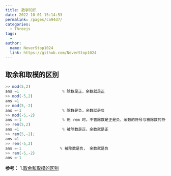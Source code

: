 ```yaml
---
title: 数学知识
date: 2022-10-01 15:14:53
permalink: /pages/ca94d7/
categories:
  - Threejs
tags:
  - 
author: 
  name: NeverStop1024
  link: https://github.com/NeverStop1024
---
```

## 取余和取模的区别
```javascript
>> mod(5,2)
ans =1                   % 除数是正，余数就是正
>> mod(-5,2)
ans =1
>> mod(5,-2)
ans =-1                  % 除数是负，余数就是负
>> mod(-5,-2)
ans =-1                  % 用 rem 时，不管除数是正是负，余数的符号与被除数的符号相同
>> rem(5,2)
ans =1                   % 被除数是正，余数就是正
>> rem(5,-2); 
ans =1
>> rem(-5,2)
ans =-1                 % 被除数是负， 余数就是负
>> rem(-5,-2)
ans =-1
```

**参考：**
1.[取余和取模的区别](https://www.runoob.com/w3cnote/remainder-and-the-modulo.html) 